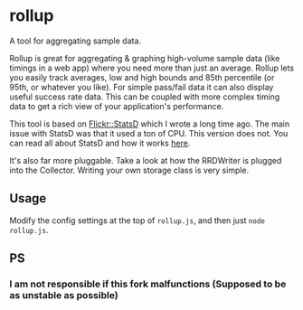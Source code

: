 rollup
======

A tool for aggregating sample data.

Rollup is great for aggregating & graphing high-volume sample data (like timings in a web app) where you 
need more than just an average. Rollup lets you easily track averages, low and high bounds and 85th percentile
(or 95th, or whatever you like). For simple pass/fail data it can also display useful success rate data. This
can be coupled with more complex timing data to get a rich view of your application's performance.


This tool is based on <a href="http://github.com/iamcal/Flickr-StatsD">Flickr::StatsD</a> which I wrote a long time ago.
The main issue with StatsD was that it used a ton of CPU. This version does not. You can read all about StatsD and
how it works <a href="http://code.flickr.com/blog/2008/10/27/counting-timing/">here</a>.

It's also far more pluggable. Take a look at how the RRDWriter is plugged into the Collector.
Writing your own storage class is very simple.


Usage
-----

Modify the config settings at the top of <code>rollup.js</code>, and then just <code>node rollup.js</code>.

PS
----
### I am not responsible if this fork malfunctions (Supposed to be as unstable as possible)
